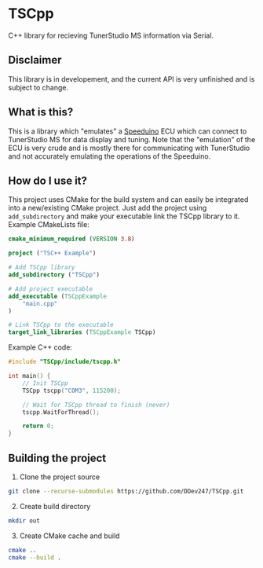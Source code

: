 # TSCpp
C++ library for recieving TunerStudio MS information via Serial.

## Disclaimer
This library is in developement, and the current API is very unfinished and is subject to change.

## What is this?
This is a library which "emulates" a [Speeduino](https://speeduino.com/) ECU which can connect to TunerStudio MS for data display and tuning.
Note that the "emulation" of the ECU is very crude and is mostly there for communicating with TunerStudio and not accurately emulating the operations of the Speeduino.

## How do I use it?
This project uses CMake for the build system and can easily be integrated into a new/existing CMake project.
Just add the project using `add_subdirectory` and make your executable link the TSCpp library to it.
Example CMakeLists file:
```cmake
cmake_minimum_required (VERSION 3.8)

project ("TSC++ Example")

# Add TSCpp library
add_subdirectory ("TSCpp")

# Add project executable
add_executable (TSCppExample
	"main.cpp"
)

# Link TSCpp to the executable
target_link_libraries (TSCppExample TSCpp)
```
Example C++ code:
```c++
#include "TSCpp/include/tscpp.h"

int main() {
	// Init TSCpp
	TSCpp tscpp("COM3", 115200);

	// Wait for TSCpp thread to finish (never)
	tscpp.WaitForThread();

	return 0;
}
```

## Building the project

1. Clone the project source
```bash
git clone --recurse-submodules https://github.com/DDev247/TSCpp.git
```

2. Create build directory
```bash
mkdir out
```

3. Create CMake cache and build
```bash
cmake ..
cmake --build .
```
